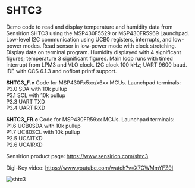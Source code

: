 # SHTC3
Demo code to read and display temperature and humidity data from Sensirion SHTC3 using the MSP430F5529 or MSP430FR5969 Launchpad.
Low-level I2C communication using UCB0 registers, interrupts, and low-power modes.
Read sensor in low-power mode with clock stretching.  Display data on terminal program.
Humidity displayed with 4 significant figures; temperature 3 significant figures.
Main loop runs with timed interrupt from LPM3 and VLO clock. I2C clock 100 kHz; UART 9600 baud.
IDE with CCS 6.1.3 and nofloat printf support.
<p><b>SHTC3_F.c</b>  Code for MSP430Fx5xx/x6xx MCUs.  Launchpad terminals:
<br>P3.0  SDA with 10k pullup
<br>P3.1  SCL with 10k pullup
<br>P3.3  UART TXD
<br>P3.4  UART RXD
  
<p><b>SHTC3_FR.c</b>  Code for MSP430FR59xx MCUs. Launchpad terminals:
<br>P1.6  UCB0SDA with 10k pullup
<br>P1.7  UCB0SCL with 10k pullup
<br>P2.5  UCA1TXD
<br>P2.6  UCA1RXD

Sensirion product page: https://www.sensirion.com/shtc3

Digi-Key video: https://www.youtube.com/watch?v=X7GWMmYFZ9I

![shtc3](https://user-images.githubusercontent.com/25041061/45910425-2a8f2a80-bdc6-11e8-8203-dcc1a3046595.png)

